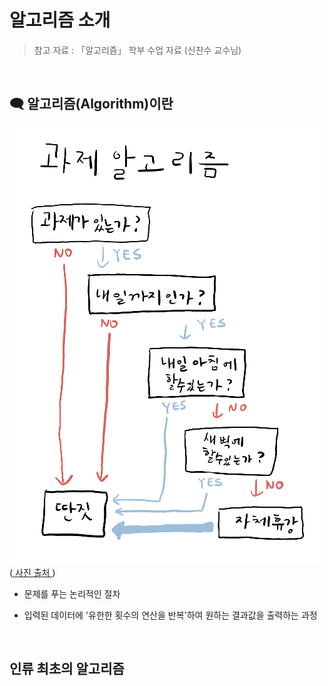 # 알고리즘 소개

>  참고 자료 : 「알고리즘」 학부 수업 자료 (신찬수 교수님)

<br/>

## 🗨 알고리즘(Algorithm)이란

<img src="img/대학생_과제_알고리즘.png"/>
<br/>
(<a href="https://m.blog.naver.com/PostView.naver?isHttpsRedirect=true&blogId=dydrogud22&logNo=221368334994"> 사진 출처 </a> )

<br/>

* 문제를 푸는 논리적인 절차

* 입력된 데이터에 '유한한 횟수의 연산을 반복'하여 원하는 결과값을 출력하는 과정

<br/>

## 인류 최초의 알고리즘